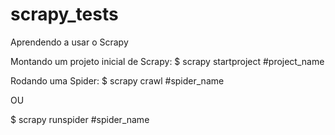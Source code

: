# scrapy_tests
Aprendendo a usar o Scrapy

Montando um projeto inicial de Scrapy:
$ scrapy startproject #project_name

Rodando uma Spider:
$ scrapy crawl #spider_name

OU

$ scrapy runspider #spider_name
